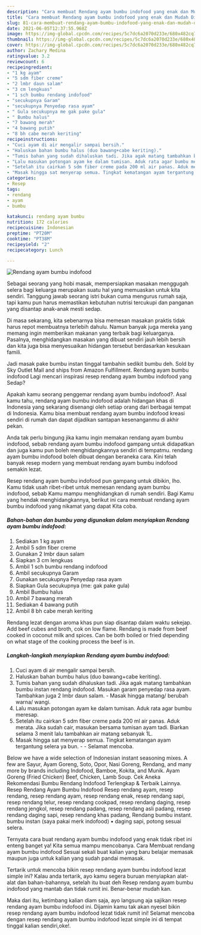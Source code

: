 ```yaml
---
description: "Cara membuat Rendang ayam bumbu indofood yang enak dan Mudah Dibuat"
title: "Cara membuat Rendang ayam bumbu indofood yang enak dan Mudah Dibuat"
slug: 81-cara-membuat-rendang-ayam-bumbu-indofood-yang-enak-dan-mudah-dibuat
date: 2021-06-05T12:37:55.968Z
image: https://img-global.cpcdn.com/recipes/5c7dc6a2070d233e/680x482cq70/rendang-ayam-bumbu-indofood-foto-resep-utama.jpg
thumbnail: https://img-global.cpcdn.com/recipes/5c7dc6a2070d233e/680x482cq70/rendang-ayam-bumbu-indofood-foto-resep-utama.jpg
cover: https://img-global.cpcdn.com/recipes/5c7dc6a2070d233e/680x482cq70/rendang-ayam-bumbu-indofood-foto-resep-utama.jpg
author: Zachary Medina
ratingvalue: 3.2
reviewcount: 6
recipeingredient:
- "1 kg ayam"
- "5 sdm fiber creme"
- "2 lmbr daun salam"
- "3 cm lengkuas"
- "1 sch bumbu rendang indofood"
- "secukupnya Garam"
- "secukupnya Penyedap rasa ayam"
- " Gula secukupnya me gak pake gula"
- " Bumbu halus"
- "7 bawang merah"
- "4 bawang putih"
- "8 bh cabe merah keriting"
recipeinstructions:
- "Cuci ayam di air mengalir sampai bersih."
- "Haluskan bahan bumbu halus (duo bawang+cabe keriting)."
- "Tumis bahan yang sudah dihaluskan tadi. Jika agak matang tambahkan bumbu instan rendang indofood. Masukan garam penyedap rasa ayam. Tambahkan juga 2 lmbr daun salam. Masak hingga matang/ berubah warna/ wangi."
- "Lalu masukan potongan ayam ke dalam tumisan. Aduk rata agar bumbu meresap."
- "Setelah itu cairkan 5 sdm fiber creme pada 200 ml air panas. Aduk merata. Jika sudah cair, masukan bersama tumisan ayam tadi. Biarkan selama 3 menit lalu tambahkan air matang sebanyak 1L."
- "Masak hingga sat menyerap semua. Tingkat kematangan ayam tergantung selera ya bun.  Selamat mencoba."
categories:
- Resep
tags:
- rendang
- ayam
- bumbu

katakunci: rendang ayam bumbu 
nutrition: 172 calories
recipecuisine: Indonesian
preptime: "PT20M"
cooktime: "PT38M"
recipeyield: "2"
recipecategory: Lunch

---
```



![Rendang ayam bumbu indofood](https://img-global.cpcdn.com/recipes/5c7dc6a2070d233e/680x482cq70/rendang-ayam-bumbu-indofood-foto-resep-utama.jpg)

Sebagai seorang yang hobi masak, mempersiapkan masakan menggugah selera bagi keluarga merupakan suatu hal yang memuaskan untuk kita sendiri. Tanggung jawab seorang istri bukan cuma mengurus rumah saja, tapi kamu pun harus memastikan kebutuhan nutrisi tercukupi dan panganan yang disantap anak-anak mesti sedap.

Di masa  sekarang, kita sebenarnya bisa memesan masakan praktis tidak harus repot membuatnya terlebih dahulu. Namun banyak juga mereka yang memang ingin memberikan makanan yang terbaik bagi keluarganya. Pasalnya, menghidangkan masakan yang dibuat sendiri jauh lebih bersih dan kita juga bisa menyesuaikan hidangan tersebut berdasarkan kesukaan famili. 

Jadi masak pake bumbu instan tinggal tambahin sedikit bumbu deh. Sold by Sky Outlet Mall and ships from Amazon Fulfillment. Rendang ayam bumbu indofood Lagi mencari inspirasi resep rendang ayam bumbu indofood yang Sedap?

Apakah kamu seorang penggemar rendang ayam bumbu indofood?. Asal kamu tahu, rendang ayam bumbu indofood adalah hidangan khas di Indonesia yang sekarang disenangi oleh setiap orang dari berbagai tempat di Indonesia. Kamu bisa membuat rendang ayam bumbu indofood kreasi sendiri di rumah dan dapat dijadikan santapan kesenanganmu di akhir pekan.

Anda tak perlu bingung jika kamu ingin memakan rendang ayam bumbu indofood, sebab rendang ayam bumbu indofood gampang untuk didapatkan dan juga kamu pun boleh menghidangkannya sendiri di tempatmu. rendang ayam bumbu indofood boleh dibuat dengan beraneka cara. Kini telah banyak resep modern yang membuat rendang ayam bumbu indofood semakin lezat.

Resep rendang ayam bumbu indofood pun gampang untuk dibikin, lho. Kamu tidak usah ribet-ribet untuk memesan rendang ayam bumbu indofood, sebab Kamu mampu menghidangkan di rumah sendiri. Bagi Kamu yang hendak menghidangkannya, berikut ini cara membuat rendang ayam bumbu indofood yang nikamat yang dapat Kita coba.

<!--inarticleads1-->

##### Bahan-bahan dan bumbu yang digunakan dalam menyiapkan Rendang ayam bumbu indofood:

1. Sediakan 1 kg ayam
1. Ambil 5 sdm fiber creme
1. Gunakan 2 lmbr daun salam
1. Siapkan 3 cm lengkuas
1. Ambil 1 sch bumbu rendang indofood
1. Ambil secukupnya Garam
1. Gunakan secukupnya Penyedap rasa ayam
1. Siapkan  Gula secukupnya (me: gak pake gula)
1. Ambil  Bumbu halus
1. Ambil 7 bawang merah
1. Sediakan 4 bawang putih
1. Ambil 8 bh cabe merah keriting


Rendang lezat dengan aroma khas pun siap disantap dalam waktu sekejap. Add beef cubes and broth, cok on low flame. Rendang is made from beef cooked in coconut milk and spices. Can be both boiled or fried depending on what stage of the cooking process the beef is in. 

<!--inarticleads2-->

##### Langkah-langkah menyiapkan Rendang ayam bumbu indofood:

1. Cuci ayam di air mengalir sampai bersih.
1. Haluskan bahan bumbu halus (duo bawang+cabe keriting).
1. Tumis bahan yang sudah dihaluskan tadi. Jika agak matang tambahkan bumbu instan rendang indofood. Masukan garam penyedap rasa ayam. Tambahkan juga 2 lmbr daun salam. - Masak hingga matang/ berubah warna/ wangi.
1. Lalu masukan potongan ayam ke dalam tumisan. Aduk rata agar bumbu meresap.
1. Setelah itu cairkan 5 sdm fiber creme pada 200 ml air panas. Aduk merata. Jika sudah cair, masukan bersama tumisan ayam tadi. Biarkan selama 3 menit lalu tambahkan air matang sebanyak 1L.
1. Masak hingga sat menyerap semua. Tingkat kematangan ayam tergantung selera ya bun. -  - Selamat mencoba.


Below we have a wide selection of Indonesian instant seasoning mixes. A few are Sayur, Ayam Goreng, Soto, Opor, Nasi Goreng, Rendang, and many more by brands including Indofood, Bamboe, Kokita, and Munik. Ayam Goreng (Fried Chicken) Beef, Chicken, Lamb Soup. Cek Aneka Rekomendasi Bumbu Rendang Indofood Terlengkap &amp; Terbaik Lainnya. Resep Rendang Ayam Bumbu Indofood Resep rendang ayam, resep rendang, resep rendang ayam, resep rendang enak, resep rendang sapi, resep rendang telur, resep rendang cookpad, resep rendang daging, resep rendang jengkol, resep rendang padang, resep rendang asli padang, resep rendang daging sapi, resep rendang khas padang, Rendang bumbu instant. bumbu instan (saya pakai merk indofood) • daging sapi, potong sesuai selera. 

Ternyata cara buat rendang ayam bumbu indofood yang enak tidak ribet ini enteng banget ya! Kita semua mampu mencobanya. Cara Membuat rendang ayam bumbu indofood Sesuai sekali buat kalian yang baru belajar memasak maupun juga untuk kalian yang sudah pandai memasak.

Tertarik untuk mencoba bikin resep rendang ayam bumbu indofood lezat simple ini? Kalau anda tertarik, ayo kamu segera buruan menyiapkan alat-alat dan bahan-bahannya, setelah itu buat deh Resep rendang ayam bumbu indofood yang mantab dan tidak rumit ini. Benar-benar mudah kan. 

Maka dari itu, ketimbang kalian diam saja, ayo langsung aja sajikan resep rendang ayam bumbu indofood ini. Dijamin kamu tak akan nyesel bikin resep rendang ayam bumbu indofood lezat tidak rumit ini! Selamat mencoba dengan resep rendang ayam bumbu indofood lezat simple ini di tempat tinggal kalian sendiri,oke!.

